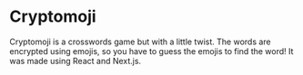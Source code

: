 # Cryptomoji

Cryptomoji is a crosswords game but with a little twist. The words are encrypted using emojis, so you have to guess the emojis to find the word! It was made using React and Next.js.